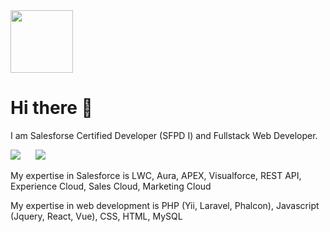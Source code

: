 <img height="100px" src="https://drm--c.na114.content.force.com/servlet/servlet.ImageServer?id=0153k00000A5Mtz&amp;oid=00DF0000000gZsu&amp;lastMod=1617268528000" alt=""/>

# Hi there 👋

I am Salesforse Certified Developer (SFPD I) and Fullstack Web Developer.

<img src="https://img.shields.io/badge/Dev%20Experience-%3E%2010%20years-green?style=for-the-badge&logo=appveyor" style="margin-right:20px"/>
<img src="https://img.shields.io/badge/SF%20Experience-2 %20years-blue?style=for-the-badge&logo=appveyor" style="margin-right:20px"/>

My expertise in Salesforce is LWC, Aura, APEX, Visualforce, REST API, Experience Cloud, Sales Cloud, Marketing Cloud

My expertise in web development is PHP (Yii, Laravel, Phalcon), Javascript (Jquery, React, Vue), CSS, HTML, MySQL

